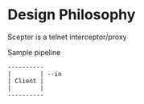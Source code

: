 Design Philosophy
=================

Scepter is a telnet interceptor/proxy


Sample pipeline

    ----------
    |        | --in 
    | Client |
    |        |
    ----------